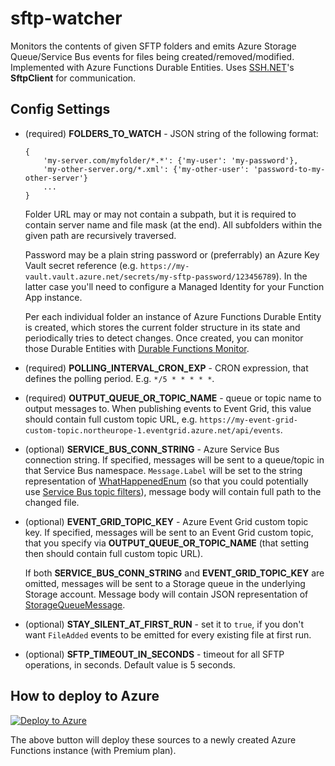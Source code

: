 # sftp-watcher

Monitors the contents of given SFTP folders and emits Azure Storage Queue/Service Bus events for files being created/removed/modified.
Implemented with Azure Functions Durable Entities. Uses [SSH.NET](https://github.com/sshnet/SSH.NET)'s **SftpClient** for communication.

## Config Settings

* (required) **FOLDERS_TO_WATCH** - JSON string of the following format: 
    ```
    {
	    'my-server.com/myfolder/*.*': {'my-user': 'my-password'}, 
	    'my-other-server.org/*.xml': {'my-other-user': 'password-to-my-other-server'}
	    ...
    }
    ```
    Folder URL may or may not contain a subpath, but it is required to contain server name and file mask (at the end). All subfolders within the given path are recursively traversed.
    
    Password may be a plain string password or (preferrably) an Azure Key Vault secret reference (e.g. `https://my-vault.vault.azure.net/secrets/my-sftp-password/123456789`). In the latter case you'll need to configure a Managed Identity for your Function App instance.
    
    Per each individual folder an instance of Azure Functions Durable Entity is created, which stores the current folder structure in its state and periodically tries to detect changes. Once created, you can monitor those Durable Entities with [Durable Functions Monitor](https://github.com/scale-tone/DurableFunctionsMonitor).

* (required) **POLLING_INTERVAL_CRON_EXP** - CRON expression, that defines the polling period. E.g. `*/5 * * * * *`.
* (required) **OUTPUT_QUEUE_OR_TOPIC_NAME** - queue or topic name to output messages to. When publishing events to Event Grid, this value should contain full custom topic URL, e.g. `https://my-event-grid-custom-topic.northeurope-1.eventgrid.azure.net/api/events`.
* (optional) **SERVICE_BUS_CONN_STRING** - Azure Service Bus connection string. 
	If specified, messages will be sent to a queue/topic in that Service Bus namespace. `Message.Label` will be set to the string representation of [WhatHappenedEnum](https://github.com/scale-tone/sftp-watcher/blob/main/SftpWatcherEntity.cs#L175) (so that you could potentially use [Service Bus topic filters](https://docs.microsoft.com/en-us/azure/service-bus-messaging/topic-filters)), message body will contain full path to the changed file.
	
* (optional) **EVENT_GRID_TOPIC_KEY** - Azure Event Grid custom topic key.
 	If specified, messages will be sent to an Event Grid custom topic, that you specify via **OUTPUT_QUEUE_OR_TOPIC_NAME** (that setting then should contain full custom topic URL).

	If both **SERVICE_BUS_CONN_STRING** and **EVENT_GRID_TOPIC_KEY** are omitted, messages will be sent to a Storage queue in the underlying Storage account. Message body will contain JSON representation of [StorageQueueMessage](https://github.com/scale-tone/sftp-watcher/blob/main/SftpToStorageQueueWatcherEntity.cs#L30).
	
* (optional) **STAY_SILENT_AT_FIRST_RUN** - set it to `true`, if you don't want `FileAdded` events to be emitted for every existing file at first run.
* (optional) **SFTP_TIMEOUT_IN_SECONDS** - timeout for all SFTP operations, in seconds. Default value is 5 seconds.

## How to deploy to Azure

[![Deploy to Azure](https://aka.ms/deploytoazurebutton)](https://portal.azure.com/#create/Microsoft.Template/uri/https%3A%2F%2Fraw.githubusercontent.com%2Fscale-tone%2Fsftp-watcher%2Fmain%2Farm-template.json)

The above button will deploy these sources to a newly created Azure Functions instance (with Premium plan).
